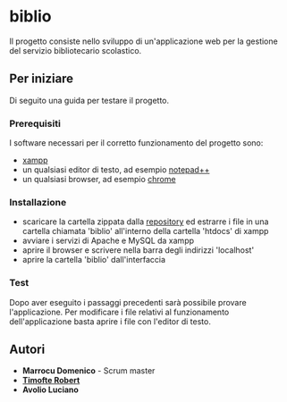 # biblio

Il progetto consiste nello sviluppo di un'applicazione web per la gestione del servizio bibliotecario scolastico.

## Per iniziare

Di seguito una guida per testare il progetto.

### Prerequisiti

I software necessari per il corretto funzionamento del progetto sono:
- [xampp](https://www.apachefriends.org/it/index.html)
- un qualsiasi editor di testo, ad esempio [notepad++](https://notepad-plus-plus.org/)
- un qualsiasi browser, ad esempio [chrome](https://www.google.com/chrome/)

### Installazione

- scaricare la cartella zippata dalla [repository](https://github.com/roberttimofte/biblio) ed estrarre i file in una cartella chiamata 'biblio' all'interno della cartella 'htdocs' di xampp
- avviare i servizi di Apache e MySQL da xampp
- aprire il browser e scrivere nella barra degli indirizzi 'localhost'
- aprire la cartella 'biblio' dall'interfaccia 

### Test

Dopo aver eseguito i passaggi precedenti sarà possibile provare l'applicazione.
Per modificare i file relativi al funzionamento dell'applicazione basta aprire i file con l'editor di testo.

## Autori

- **Marrocu Domenico** - Scrum master
- **[Timofte Robert](https://github.com/roberttimofte)** 
- **Avolio Luciano**

